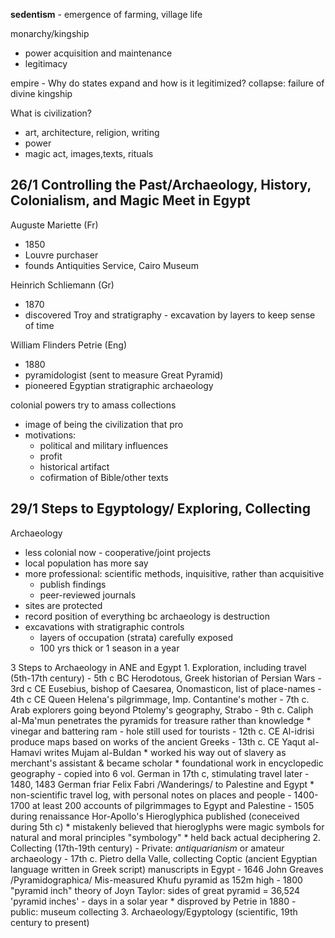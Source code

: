 **sedentism** - emergence of farming, village life

monarchy/kingship
- power acquisition and maintenance
- legitimacy

empire - Why do states expand and how is it legitimized?
collapse: failure of divine kingship

What is civilization?
- art, architecture, religion, writing
- power
- magic act, images,texts, rituals


26/1 Controlling the Past/Archaeology, History, Colonialism, and Magic Meet in Egypt
---
Auguste Mariette (Fr)
- 1850
- Louvre purchaser
- founds Antiquities Service, Cairo Museum

Heinrich Schliemann (Gr)
- 1870
- discovered Troy and stratigraphy - excavation by layers to keep sense of time

William Flinders Petrie (Eng)
- 1880
- pyramidologist (sent to measure Great Pyramid)
- pioneered Egyptian stratigraphic archaeology

colonial powers try to amass collections
- image of being the civilization that pro
- motivations:
	* political and military influences
	* profit
	* historical artifact
	* cofirmation of Bible/other texts

29/1 Steps to Egyptology/ Exploring, Collecting
---
Archaeology
- less colonial now - cooperative/joint projects
- local population has more say
- more professional: scientific methods, inquisitive, rather than acquisitive
	* publish findings
	* peer-reviewed journals
- sites are protected
- record position of everything bc archaeology is destruction
- excavations with stratigraphic controls
	* layers of occupation (strata) carefully exposed
	* 100 yrs thick or 1 season in a year

3 Steps to Archaeology in ANE and Egypt
	1. Exploration, including travel (5th-17th century)
	- 5th c BC Herodotous, Greek historian of Persian Wars
	- 3rd c CE Eusebius, bishop of Caesarea, Onomasticon, list of place-names
	- 4th c CE Queen Helena's pilgrimmage, Imp. Contantine's mother
	- 7th c. Arab explorers going beyond Ptolemy's geography, Strabo
	- 9th c. Caliph al-Ma'mun penetrates the pyramids for treasure rather than knowledge
		* vinegar and battering ram - hole still used for tourists
	- 12th c. CE Al-idrisi produce maps based on works of the ancient Greeks
	- 13th c. CE Yaqut al-Hamavi writes Mujam al-Buldan
		* worked his way out of slavery as merchant's assistant & became scholar
		* foundational work in encyclopedic geography
	- 	copied into 6 vol. German in 17th c, stimulating travel later
	- 1480, 1483 German friar Felix Fabri /Wanderings/ to Palestine and Egypt
		* non-scientific travel log, with personal notes on places and people
	- 1400-1700 at least 200 accounts of pilgrimmages to Egypt and Palestine
	- 1505 during renaissance Hor-Apollo's Hieroglyphica published (coneceived during 5th c)
		* mistakenly believed that hieroglyphs were magic symbols for natural and moral principles "symbology"
		* held back actual deciphering
	2. Collecting (17th-19th century)
	- Private: _antiquarianism_ or amateur archaeology
		- 17th c. Pietro della Valle, collecting Coptic (ancient Egyptian language written in Greek script) manuscripts in Egypt
		- 1646 John Greaves /Pyramidographica/ Mis-measured Khufu pyramid as 152m high
		- 1800 "pyramid inch" theory of Joyn Taylor: sides of great pyramid = 36,524 'pyramid inches' - days in a solar year
		* disproved by Petrie in 1880
	- public: museum collecting
	3. Archaeology/Egyptology (scientific, 19th century to present)
